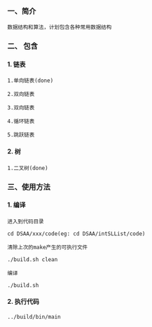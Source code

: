 ### 一、简介

    数据结构和算法，计划包含各种常用数据结构

### 二、 包含

#### 1. 链表

    1.单向链表(done)

    2.双向链表

    3.双向链表

    4.循环链表

    5.跳跃链表

#### 2. 树

    1.二叉树(done)

### 三、使用方法

#### 1. 编译

    进入到代码目录

    cd DSAA/xxx/code(eg: cd DSAA/intSLList/code)

    清除上次的make产生的可执行文件

    ./build.sh clean

    编译

    ./build.sh


#### 2. 执行代码

    ../build/bin/main

